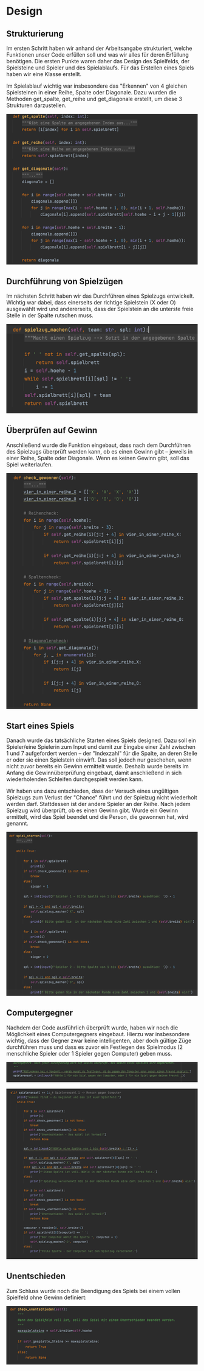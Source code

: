 # Design

## Strukturierung

Im ersten Schritt haben wir anhand der Arbeitsangabe strukturiert, welche Funktionen unser Code erfüllen soll und was 
wir alles für deren Erfüllung benötigen. Die ersten Punkte waren daher das Design des Spielfelds, der Spielsteine und 
Spieler und des Spielablaufs. Für das Erstellen eines Spiels haben wir eine Klasse erstellt. 

Im Spielablauf wichtig war insbesondere das "Erkennen" von 4 gleichen Spielsteinen in einer Reihe, Spalte oder Diagonale.
Dazu wurden die Methoden get_spalte, get_reihe und get_diagonale erstellt, um diese 3 Strukturen darzustellen. 

![img.png](img.png)

## Durchführung von Spielzügen

Im nächsten Schritt haben wir das Durchführen eines Spielzugs entwickelt. Wichtig war dabei, dass einerseits der richtige 
Spielstein (X oder O) ausgewählt wird und andererseits, dass der Spielstein an die unterste freie Stelle in der Spalte 
rutschen muss. 

![img_1.png](img_1.png)

## Überprüfen auf Gewinn

Anschließend wurde die Funktion eingebaut, dass nach dem Durchführen des Spielzugs überprüft werden kann, ob es einen
Gewinn gibt – jeweils in einer Reihe, Spalte oder Diagonale. Wenn es keinen Gewinn gibt, soll das Spiel weiterlaufen.

![img_2.png](img_2.png)

## Start eines Spiels

Danach wurde das tatsächliche Starten eines Spiels designed. 
Dazu soll ein Spieler/eine Spielerin zum Input und damit zur Eingabe einer Zahl zwischen 1 und 7 aufgefordert werden – 
der "Indexzahl" für die Spalte, an deren Stelle er oder sie einen Spielstein einwirft. Das soll jedoch nur geschehen, 
wenn nicht zuvor bereits ein Gewinn ermittelt wurde. Deshalb wurde bereits im Anfang die Gewinnüberprüfung eingebaut,
damit anschließend in sich wiederholenden Schleifen durchgespielt werden kann. 

Wir haben uns dazu entschieden, dass der Versuch eines ungültigen Spielzugs zum Verlust der "Chance" führt und der 
Spielzug nicht wiederholt werden darf. Stattdessen ist der andere Spieler an der Reihe. 
Nach jedem Spielzug wird überprüft, ob es einen Gewinn gibt. Wurde ein Gewinn ermittelt, wird das Spiel beendet und 
die Person, die gewonnen hat, wird genannt.

![img_3.png](img_3.png)

## Computergegner
Nachdem der Code ausführlich überprüft wurde, haben wir noch die Möglichkeit eines Computergegners eingebaut. Hierzu 
war insbesondere wichtig, dass der Gegner zwar keine intelligenten, aber doch gültige Züge durchführen muss und dass es
zuvor ein Festlegen des Spielmodus (2 menschliche Spieler oder 1 Spieler gegen Computer) geben muss. 

![img_5.png](img_5.png)

![img_7.png](img_7.png)

## Unentschieden
Zum Schluss wurde noch die Beendigung des Spiels bei einem vollen Spielfeld ohne Gewinn definiert:

![img_4.png](img_4.png)
